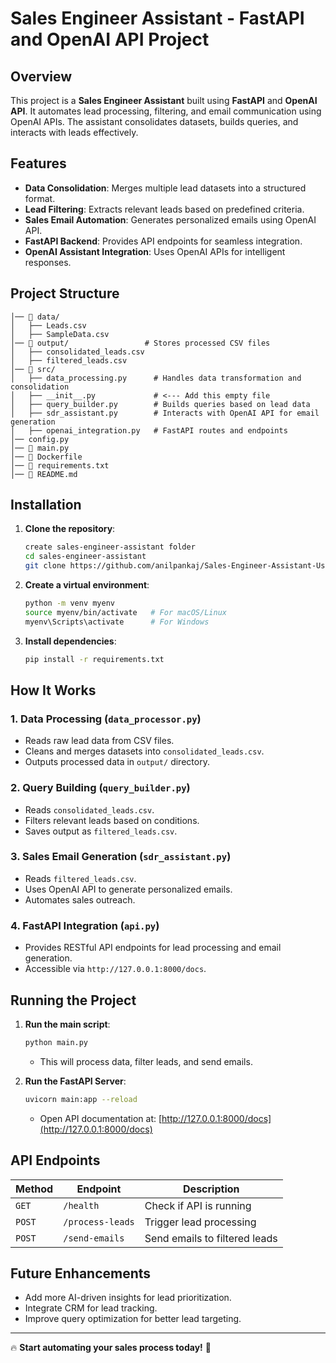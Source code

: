 # Sales Engineer Assistant - FastAPI and OpenAI API Project

## Overview
This project is a **Sales Engineer Assistant** built using **FastAPI** and **OpenAI API**. It automates lead processing, filtering, and email communication using OpenAI APIs. The assistant consolidates datasets, builds queries, and interacts with leads effectively.

## Features
- **Data Consolidation**: Merges multiple lead datasets into a structured format.
- **Lead Filtering**: Extracts relevant leads based on predefined criteria.
- **Sales Email Automation**: Generates personalized emails using OpenAI API.
- **FastAPI Backend**: Provides API endpoints for seamless integration.
- **OpenAI Assistant Integration**: Uses OpenAI APIs for intelligent responses.

## Project Structure
```
│── 📂 data/
│   ├── Leads.csv
│   ├── SampleData.csv
│── 📂 output/                 # Stores processed CSV files
│   ├── consolidated_leads.csv
│   ├── filtered_leads.csv
│── 📂 src/
│   ├── data_processing.py      # Handles data transformation and consolidation
│   ├── __init__.py             # <--- Add this empty file
│   ├── query_builder.py        # Builds queries based on lead data
│   ├── sdr_assistant.py        # Interacts with OpenAI API for email generation
│   ├── openai_integration.py   # FastAPI routes and endpoints
│── config.py
│── 📜 main.py
│── 📜 Dockerfile 
│── 📜 requirements.txt
│── 📜 README.md
```

## Installation
1. **Clone the repository**:
   ```sh
   create sales-engineer-assistant folder
   cd sales-engineer-assistant
   git clone https://github.com/anilpankaj/Sales-Engineer-Assistant-Using-FastAPI-and-OpenAI-API.git
   
   ```
2. **Create a virtual environment**:
   ```sh
   python -m venv myenv
   source myenv/bin/activate   # For macOS/Linux
   myenv\Scripts\activate      # For Windows
   ```
3. **Install dependencies**:
   ```sh
   pip install -r requirements.txt
   ```

## How It Works
### 1. Data Processing (`data_processor.py`)
- Reads raw lead data from CSV files.
- Cleans and merges datasets into `consolidated_leads.csv`.
- Outputs processed data in `output/` directory.

### 2. Query Building (`query_builder.py`)
- Reads `consolidated_leads.csv`.
- Filters relevant leads based on conditions.
- Saves output as `filtered_leads.csv`.

### 3. Sales Email Generation (`sdr_assistant.py`)
- Reads `filtered_leads.csv`.
- Uses OpenAI API to generate personalized emails.
- Automates sales outreach.

### 4. FastAPI Integration (`api.py`)
- Provides RESTful API endpoints for lead processing and email generation.
- Accessible via `http://127.0.0.1:8000/docs`.

## Running the Project
1. **Run the main script**:
   ```sh
   python main.py
   ```
   - This will process data, filter leads, and send emails.

2. **Run the FastAPI Server**:
   ```sh
   uvicorn main:app --reload
   ```
   - Open API documentation at: [http://127.0.0.1:8000/docs](http://127.0.0.1:8000/docs)

## API Endpoints
| Method | Endpoint | Description |
|--------|----------|-------------|
| `GET` | `/health` | Check if API is running |
| `POST` | `/process-leads` | Trigger lead processing |
| `POST` | `/send-emails` | Send emails to filtered leads |


## Future Enhancements
- Add more AI-driven insights for lead prioritization.
- Integrate CRM for lead tracking.
- Improve query optimization for better lead targeting.

---
🔥 **Start automating your sales process today!** 🚀

